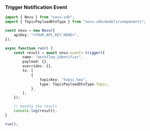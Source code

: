 <!-- Start SDK Example Usage [usage] -->
### Trigger Notification Event

```typescript
import { Novu } from "novu-sdk";
import { TopicPayloadDtoType } from "novu-sdk/models/components";

const novu = new Novu({
    apiKey: "<YOUR_API_KEY_HERE>",
});

async function run() {
    const result = await novu.events.trigger({
        name: "workflow_identifier",
        payload: {},
        overrides: {},
        to: [
            {
                topicKey: "topic_key",
                type: TopicPayloadDtoType.Topic,
            },
        ],
    });

    // Handle the result
    console.log(result);
}

run();

```
<!-- End SDK Example Usage [usage] -->